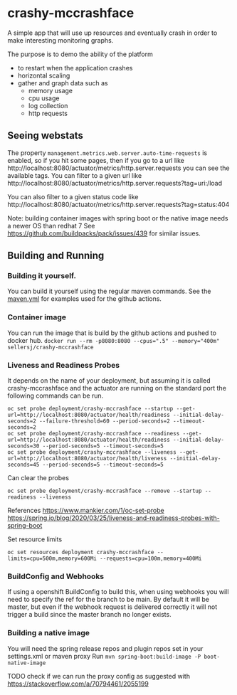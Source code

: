 # crashy-mccrashface

A simple app that will use up resources and eventually crash in order to make interesting monitoring graphs.

The purpose is to demo the ability of the platform
* to restart when the application crashes
* horizontal scaling
* gather and graph data such as
    * memory usage
    * cpu usage
    * log collection
    * http requests

## Seeing webstats
The property `management.metrics.web.server.auto-time-requests` is enabled, so if you hit some pages, then if
you go to a url like http://localhost:8080/actuator/metrics/http.server.requests you can
see the available tags.
You can filter to a given url like
http://localhost:8080/actuator/metrics/http.server.requests?tag=uri:/load

You can also filter to a given status code like
http://localhost:8080/actuator/metrics/http.server.requests?tag=status:404

Note: building container images with spring boot or the native image needs a newer OS than redhat 7
See https://github.com/buildpacks/pack/issues/439 for similar issues.

## Building and Running

### Building it yourself.
You can build it yourself using the regular maven commands. See the [maven.yml](.github/workflows/maven.yml) for
examples used for the github actions.

### Container image
You can run the image that is build by the github actions and pushed to docker hub.
`docker run --rm -p8080:8080 --cpus=".5" --memory="400m" sellersj/crashy-mccrashface`

### Liveness and Readiness Probes
It depends on the name of your deployment, but assuming it is called crashy-mccrashface and the actuator 
are running on the standard port the following commands can be run.
```
oc set probe deployment/crashy-mccrashface --startup --get-url=http://localhost:8080/actuator/health/readiness --initial-delay-seconds=2 --failure-threshold=60 --period-seconds=2 --timeout-seconds=2
oc set probe deployment/crashy-mccrashface --readiness --get-url=http://localhost:8080/actuator/health/readiness --initial-delay-seconds=30 --period-seconds=5 --timeout-seconds=5
oc set probe deployment/crashy-mccrashface --liveness --get-url=http://localhost:8080/actuator/health/liveness --initial-delay-seconds=45 --period-seconds=5 --timeout-seconds=5
```

Can clear the probes
```
oc set probe deployment/crashy-mccrashface --remove --startup --readiness --liveness
```
References
https://www.mankier.com/1/oc-set-probe
https://spring.io/blog/2020/03/25/liveness-and-readiness-probes-with-spring-boot

Set resource limits
```
oc set resources deployment crashy-mccrashface --limits=cpu=500m,memory=600Mi --requests=cpu=100m,memory=400Mi
```

### BuildConfig and Webhooks
If using a openshift BuildConfig to build this, when using webhooks you will need to specify the ref for the branch
to be main. By default it will be master, but even if the webhook request is delivered correctly it will not trigger
a build since the master branch no longer exists.

### Building a native image
You will need the spring release repos and plugin repos set in your settings.xml or maven proxy
Run `mvn spring-boot:build-image -P boot-native-image`

TODO check if we can run the proxy config as suggested with https://stackoverflow.com/a/70794461/2055199

